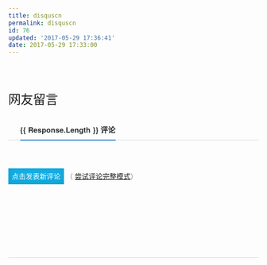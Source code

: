 ```yaml
---
title: disquscn
permalink: disquscn
id: 76
updated: '2017-05-29 17:36:41'
date: 2017-05-29 17:33:00
---
```


<style>article input.runcode,article button{-webkit-appearance:none;background:#12b0e6;border:none;border-radius:0;box-shadow:inset 0 -5px 20px rgba(0,0,0,.1);color:#fff;cursor:pointer;font-size:14px;line-height:1;margin-top:10px;padding:0.625em .5em}article button{margin-top:0}article input.runcode:hover,article input.runcode:focus,article input.runcode:active,article button:hover,article button:focus,article button:active{background:#f6ad08}article strong{font-weight:700}article em{font-style:italic}article blockquote{background-color:#f8f8f8;border-left:5px solid #2479CC;margin-top:10px;overflow:hidden;padding:15px 20px}article code{background-color:#eee;border-radius:5px;font-family:Consolas,Monaco,'Andale Mono',monospace;font-size:80%;margin:0 2px;padding:4px 5px;vertical-align:middle}article pre{background-color:#f8f8f8;border-left:5px solid #ccc;color:#5d6a6a;font-size:14px;line-height:1.6;overflow:hidden;padding:0.6em;position:relative;white-space:pre-wrap;word-break:break-word;word-wrap:break-word}article img{border:1px solid #ccc;display:block;margin:10px 0 5px;max-width:100%;padding:0}article table{border:0;border-collapse:collapse;border-spacing:0}article pre code{background-color:transparent;border-radius:0 0 0 0;border:0;display:block;font-size:100%;margin:0;padding:0;position:relative}article table th,article table td{border:0}article table th{border-bottom:2px solid #848484;padding:6px 20px;text-align:left}article table td{border-bottom:1px solid #d0d0d0;padding:6px 20px}article .copyright-info{font-size:14px}article .expire-tips{background-color:#ffffc0;border:1px solid #e2e2e2;border-left:5px solid #fff000;color:#333;font-size:15px;padding:5px 10px}article .post-info,article .entry-content .date{font-size:14px}article img.loaded{height:auto!important}article .entry-content blockquote,article .entry-content ul,article .entry-content ol,article .entry-content dl,article .entry-content table,article .entry-content iframe,article .entry-content h1,article .entry-content h2,article .entry-content h3,article .entry-content h4,article .entry-content h5,article .entry-content h6,article .entry-content pre{margin-top:15px}article pre b.name{color:#eee;font-family:"Consolas","Liberation Mono",Courier,monospace;font-size:60px;line-height:1;pointer-events:none;position:absolute;right:10px;top:10px}article .entry-content .date{color:#999}article .entry-content ul ul,article .entry-content ul ol,article .entry-content ul dl,article .entry-content ol ul,article .entry-content ol ol,article .entry-content ol dl,article .entry-content dl ul,article .entry-content dl ol,article .entry-content dl dl,article .entry-content blockquote > p:first-of-type{margin-top:0}.total_thread{line-height:1.6}.page-navi{border-top:1px solid #fff;border-bottom:1px solid #ddd;line-height:20px;overflow:hidden;padding:20px 0;position:relative;width:100%}article.post-search{padding-bottom:0}article .entry-content ul,article .entry-content ol,article .entry-content dl{margin-left:25px}.page-navi .prev{float:left}.page-navi .next{float:right}.page-navi .center{margin:auto;text-align:center;width:80px}#comments{border-top:1px solid #fff;border-bottom:1px solid #ddd;padding:20px 0}#comments,#searchResult{min-height:350px}#toc-container,#toc{float:right}#toc{border:1px solid #e2e2e2;font-size:14px;margin:0 0 15px 20px;max-width:260px;min-width:120px;padding:6px}#search form{position:relative}#toc strong{border-bottom:1px solid #e2e2e2;display:block}#toc p{margin:0;padding:0 4px}#toc ul{margin:.5em .5em .5em 1.5em}#toc ul ul{margin-top:0;margin-bottom:0}#search .wrapper{margin-right:72px}#search .submit{-webkit-appearance:none;background-color:#e7e7e7;border:1px solid #bbb;border-left:0;border-radius:0;color:#222;display:block;font-size:16px;height:40px;outline:0;position:absolute;right:0;top:0;width:72px}#searchResult .info{border-bottom:1px solid #ddd;color:#676767;font-size:13px;padding:15px 0}#searchResult .no-result{background-color:#fff4c2;border:1px solid #fc3;font-size:13px;margin:15px 0;padding:5px}#searchResult .loading,#searchResult .hot-words{margin-top:20px}#searchResult .item{border-bottom:1px solid #ddd;padding:10px 0 20px}#comments h1.title{font-size:25px;font-weight:300;line-height:35px;margin-bottom:10px}#search .wrapper input{-webkit-appearance:none;border:1px solid #bbb;border-radius:0;box-sizing:border-box;display:block;font-size:16px;height:40px;outline:0;padding:4px 6px;width:100%}#searchResult .hot-words a{margin-right:20px}#searchResult .item:last-of-type{border-bottom:0}#searchResult .item .title{margin:5px 0}#searchResult .item .desc{font-size:14px;overflow:hidden}#searchResult .item .img{border:1px solid #ccc;float:left;height:81px;margin:4px 8px 0 0;width:108px}#searchResult .item .summary{display:block;line-height:22px;max-height:88px}#searchResult .item .title a{font-size:17px}#searchResult .item .img img{border:0;margin:0;width:100%}#searchResult .item .title b,#searchResult .item .desc b{color:#C00;font-weight:400}#searchResult .item .title .type{background-color:#eee;border-radius:3px;color:#888;display:inline-block;font-size:12px;margin-right:6px;padding:0 4px;position:relative;top:-1px}.hljs-comment,.diff .hljs-header,.hljs-doctype,.hljs-pi,.lisp .hljs-string,.hljs-javadoc{color:#999}.hljs-keyword,.hljs-winutils,.method,.hljs-addition,.css .hljs-tag,.hljs-request,.hljs-status,.nginx .hljs-title{color:#859900}.hljs-number,.hljs-command,.hljs-string,.hljs-tag .hljs-value,.hljs-rule .hljs-value,.hljs-phpdoc,.hljs-dartdoc,.tex .hljs-formula,.hljs-regexp,.hljs-hexcolor,.hljs-link_url{color:#2aa198}.hljs-title,.hljs-localvars,.hljs-chunk,.hljs-decorator,.hljs-built_in,.hljs-identifier,.vhdl .hljs-literal,.hljs-id,.css .hljs-function,.hljs-name{color:#268bd2}.hljs-attribute,.hljs-variable,.lisp .hljs-body,.smalltalk .hljs-number,.hljs-constant,.hljs-class .hljs-title,.hljs-parent,.hljs-type,.hljs-link_reference{color:#b58900}.hljs-preprocessor,.hljs-preprocessor .hljs-keyword,.hljs-pragma,.hljs-shebang,.hljs-symbol,.hljs-symbol .hljs-string,.diff .hljs-change,.hljs-special,.hljs-attr_selector,.hljs-subst,.hljs-cdata,.css .hljs-pseudo,.hljs-header{color:#cb4b16}.hljs-deletion,.hljs-important{color:#dc322f}.hljs-link_label{color:#6c71c4}.tex .hljs-formula{background:#eee8d5}#simple_thread ol,#simple_thread ul{list-style:none;list-style-type:none}#simple_thread > .thread{color:#2a2e2e;font-family:"Helvetica Neue",arial,sans-serif;-webkit-font-smoothing:antialiased;-moz-osx-font-smoothing:grayscale}#simple_thread .thread-new{margin-bottom:20px}#simple_thread .avatar{float:left}#simple_thread .publisher-anchor-color a{color:#2479cc!important}#simple_thread .thread-new .create-post{-webkit-appearance:none;background:#12b0e6;border:none;border-radius:0;box-shadow:inset 0 -5px 20px rgba(0,0,0,.1);color:#fff;cursor:pointer;font-size:14px;line-height:1;padding:0.625em .5em}#simple_thread .thread-new .tips{color:#888}#simple_thread .clearfix:after,#simple_thread .clearfix:before{clear:both;content:"";display:table;line-height:0}#simple_thread .active .publisher-nav-color::after{background-color:#2479cc!important}#simple_thread .avatar .user,#simple_thread .avatar img{border-radius:3px;display:block}#simple_thread .nav{border-bottom:2px solid #e7e9ee;margin:0 0 20px;position:relative}#simple_thread .tab-conversation{float:left}#simple_thread .btn{background:#778289;background:rgba(29,47,58,.6);border:none;border-radius:3px;color:#fff;display:inline-block;font-weight:500;line-height:1.1;padding:10px 16px;text-shadow:none;transition:background .2s}#simple_thread .post-content{margin-bottom:24px;position:relative;transition:all .2s ease-in-out}#simple_thread .post-body{overflow:hidden}#simple_thread .post-header{font-size:13px;line-height:1;margin-bottom:3px;padding-right:46px}#simple_thread .post-meta{display:inline-block}#simple_thread .load-more{margin:0 0 24px}#simple_thread .avatar img{height:48px;width:48px}#simple_thread .nav-tab > a{color:#7f919e;display:block;font-weight:700;line-height:1;margin:0;padding:0;position:relative;transition:all .2s ease-in-out}#simple_thread .tab-conversation > a{font-size:15px;margin-right:15px;padding:12px 0;text-transform:capitalize}#simple_thread .post-body spoiler{background:#7f919e;color:transparent;display:inline;padding:0 .5em}#simple_thread .post-header a{color:#7f919e;line-height:1}#simple_thread .post-body-inner p{font-size:15px;line-height:21px;margin:0 0 15px;word-wrap:break-word}#simple_thread .media a{margin-right:10px}#simple_thread .avatar .user{background:#dbdfe4;padding:0;position:relative;z-index:100}#simple_thread .post .avatar{margin-right:12px}#simple_thread .btn:hover{background:#606d75;background:rgba(29,47,58,.7);color:#fff}#simple_thread .btn.active,#simple_thread .btn:active{background:#2e9fff;transition:none}#simple_thread .btn.busy{background:#ebeef2;color:#999;text-shadow:none}#simple_thread .post-content .indicator{border-radius:3px;height:48px;left:0;position:absolute;top:0;width:5px}#simple_thread .post-content.target{padding-left:12px}#simple_thread .post-header .author{color:#656c7a;font-weight:700}#simple_thread .post-header .time-ago,#simple_thread .post-header .reply{color:#656c7a;font-weight:500;font-size:12px}#simple_thread .post-meta .bullet{color:#c2c6cc;line-height:1.4;padding:0}#simple_thread .children .post{margin-left:60px}#simple_thread .load-more .btn{display:block;font-size:13px;font-weight:400;padding:11px 14px;text-align:center}#simple_thread.mobile .post-header{font-size:14px;line-height:18px;margin-bottom:4px;padding-right:0;position:relative;top:-4px}#simple_thread.mobile .post-body-inner{clear:left;overflow:visible;position:relative;top:-4px}#simple_thread.mobile .post-body{display:block;overflow:visible}#simple_thread .tab-conversation.active > a{color:#2a2e2e!important}#simple_thread .post-body a[data-dsq-mention]{font-weight:700}#simple_thread .post-body spoiler:hover,#simple_thread .post-body spoiler:focus{background:#e7e9ee;color:inherit}#simple_thread .post-body-inner p:last-child{margin:0}#simple_thread.mobile .avatar img,#simple_thread.mobile .post-list .post .post-content .avatar img{height:30px;width:30px}#simple_thread .btn.busy:active,#simple_thread .btn.busy:hover{background:#ebeef2;cursor:not-allowed;text-shadow:none}#simple_thread .post-content.target > .avatar{left:12px}#simple_thread .post-content.target .indicator{background:#ffc62e}#simple_thread .post-header .time-ago:hover,#simple_thread .post-header .reply:hover{color:#2a2e2e}#simple_thread .children .children .post{margin-left:48px}#simple_thread.mobile .post-header .post-byline{display:block;overflow:hidden;padding-right:15px;text-overflow:ellipsis;white-space:nowrap}#simple_thread.mobile .post-header .author{font-size:15px;line-height:18px}#simple_thread.mobile .post-meta .bullet-first{display:none}#simple_thread .tab-conversation.active > a:after{background:#2e9fff;bottom:-2px;content:" ";display:block;height:2px;left:0;position:absolute;right:0}#simple_thread .post-body a[data-dsq-mention]:before{content:'@'}#simple_thread.mobile .tab-conversation.active > a > span{display:none}#simple_thread .post.minimized > .post-content .post-body-inner{font-size:12px;line-height:36px;opacity:.7}#simple_thread .post.minimized > .post-content .post-header{display:none}#simple_thread.mobile .post-list .post .post-content{margin-bottom:16px;transition:none}#simple_thread.mobile .post-list .post .children{border-left:2px solid #e7e9ee;padding-left:17px}#simple_thread .post.minimized > .post-content .avatar img{border-radius:2px;height:36px}#simple_thread .post.minimized > .post-content .avatar img,#simple_thread .children .post .avatar .user img{width:36px}#simple_thread .children .post .avatar .user img,#simple_thread .children .post .indicator{height:36px}#simple_thread .children .children .children .children .post{margin-left:0}#simple_thread.mobile .post-list .post .post-content .indicator{height:30px}#simple_thread.mobile .post-list .post .children .post,#simple_thread.mobile .post-list .post .children .post .post-content .post-body{margin-left:0}#simple_thread.mobile .post-list .post.minimized > .post-content{margin-bottom:12px}#simple_thread.mobile .post-list .post .children li:only-child{margin-bottom:20px}#simple_thread .children .children .children .children .post .post-body{margin-left:48px}#simple_thread .children .children .children .children .post .indicator{left:0}#simple_thread.mobile .post-list .post .post-content.target .avatar{margin-left:8px}#simple_thread.mobile .post-list .post .children .children .children{border-left:none;padding-left:0}#simple_thread.mobile .post-list .post.minimized > .post-content .post-body-inner{clear:none}</style>
<script src="https://unpkg.com/vue/dist/vue.js"></script>
<section id="comments">
  <h1 class="title">网友留言</h1>
  <div class="total_thread">
    <div id="simple_thread">
      <div class="thread">
        <header>
          <nav class="nav clearfix">
            <ul>
              <li class="nav-tab tab-conversation active">
                <a class="publisher-nav-color">
                  <span>{{ response.length }}</span> 评论</a></li>
            </ul>
          </nav>
        </header>
        <section>
          <div class="thread-new">
            <button class="create-post">点击发表新评论</button>
            <span class="tips">（
              <a href="#reload" class="reload" title="系统检测你可能无法访问 Disqus 服务，已自动显示为评论基础模式。如需完整体验请针对 disq.us | disquscdn.com | disqus.com 启用代理~">尝试评论完整模式</a>）</span></div>
        </section>
        <section class="thread-post-list">
          <ul class="post-list" data-id="0">
            <template v-for="post in response">
              <li class="post " :id="'post-'+post.id">
                <div class="post-content clearfix">
                  <div class="indicator"></div>
                  <div class="avatar">
                    <div class="user">
                      <a :href="post.author.profileUrl">
                        <img :src="apiurl(post.author.avatar.large.permalink)" class="loaded"></a>
                    </div>
                  </div>
                  <div class="post-body">
                    <header class="post-header">
                      <span class="post-byline">
                        <span class="author publisher-anchor-color">
                          <a :href="post.author.profileUrl">{{ post.author.username }}</a></span>
                      </span>
                      <span class="post-meta">
                        <span class="bullet bullet-first">&nbsp;•&nbsp;</span>
                        <a :data-id="post.id" class="time-ago" :href="thread.url" v-html="(new Date(post.createdAt)).toLocaleString('zh-CN')"></a>
                        <span class="bullet">&nbsp;•&nbsp;</span>
                        <a href="#" class="reply" data-next="" :data-id="post.id">回复</a></span>
                    </header>
                    <div class="post-body-inner" v-html="post.message"></div>
                  </div>
                </div>
                <ul class="children" :data-id="post.id"></ul>
              </li>
            </template>
          </ul>
          <div class="load-more">
            <a href="#" class="btn" style="display: none;">Load more comments</a></div>
        </section>
      </div>
    </div>
  </div>
</section>
<script type="text/javascript">
  var disquscn = {
    server : 'https://dq.chenjx.cn',
    forum : 'chenjx-cn',
    api_key : '4xmU2m5bPToKQWSiD9iN7IClXEFoiaybziTlfLU4NGisyjWWTp3KokRu6U7MUkA2'
  }
  var vueConfig = {
    el : '#comments',
    data : {
      thread : {
        url : 'https://chenjx.cn/uyan-test/',
        title : '友言评论框测试'
      }
    },
    methods : {
        apiurl : function(url) {
            return url.replace('https://disqus.com', disquscn.server)
        }
    }
  }
var threadurl = 'https://disqus.com' + '/api/3.0/forums/listPosts.json?forum='+disquscn.forum+'&api_key='+disquscn.api_key;
  var xmlHttp = new XMLHttpRequest();
  xmlHttp.open("GET", threadurl, false);
  xmlHttp.send();
  cal(JSON.parse(xmlHttp.responseText));
  // vueConfig.data.response = xmlHttp.responseText;
  function cal(res) {
    vueConfig.data.response = res.response;
    var app = new Vue(vueConfig);
  }
</script>
<script type="text/javascript" src="https://disqus.com/api/3.0/forums/listPosts.json?forum=chenjx-cn&api_key=4xmU2m5bPToKQWSiD9iN7IClXEFoiaybziTlfLU4NGisyjWWTp3KokRu6U7MUkA2&calback=cal"></script>
